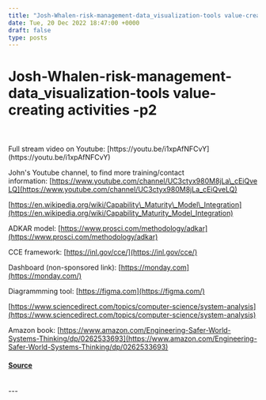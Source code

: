 ```yaml
---
title: "Josh-Whalen-risk-management-data_visualization-tools value-creating activities -p2"
date: Tue, 20 Dec 2022 18:47:00 +0000
draft: false
type: posts
---
```

# Josh-Whalen-risk-management-data_visualization-tools value-creating activities -p2

<br/>

<br/>
Full stream video on Youtube: [https://youtu.be/i1xpAfNFCvY](https://youtu.be/i1xpAfNFCvY)

John's Youtube channel, to find more training/contact information: [https://www.youtube.com/channel/UC3ctyx980M8jLa\_cEiQveLQ](https://www.youtube.com/channel/UC3ctyx980M8jLa_cEiQveLQ)

[https://en.wikipedia.org/wiki/Capability\_Maturity\_Model\_Integration](https://en.wikipedia.org/wiki/Capability_Maturity_Model_Integration)

ADKAR model: [https://www.prosci.com/methodology/adkar](https://www.prosci.com/methodology/adkar)

CCE framework: [https://inl.gov/cce/](https://inl.gov/cce/)

Dashboard (non-sponsored link): [https://monday.com](https://monday.com/)

Diagrammming tool: [https://figma.com](https://figma.com/)

[https://www.sciencedirect.com/topics/computer-science/system-analysis](https://www.sciencedirect.com/topics/computer-science/system-analysis)

Amazon book: [https://www.amazon.com/Engineering-Safer-World-Systems-Thinking/dp/0262533693](https://www.amazon.com/Engineering-Safer-World-Systems-Thinking/dp/0262533693)

#### [Source](http://brakeingsecurity.com/josh-whalen-risk-management-data_visualization-tools-value-creating-activities-p2)

<br/>
---
